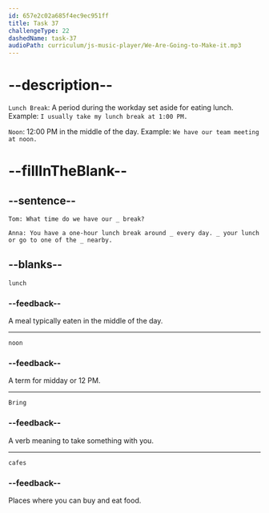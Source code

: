 ```yaml
---
id: 657e2c02a685f4ec9ec951ff
title: Task 37
challengeType: 22
dashedName: task-37
audioPath: curriculum/js-music-player/We-Are-Going-to-Make-it.mp3
---
```


<!-- (audio) Tom: What time do we have our lunch break?

Anna: You have a one-hour lunch break around noon every day. Bring your lunch or go to one of the cafes nearby. The people from the team frequently do this. -->


# --description--

`Lunch Break`: A period during the workday set aside for eating lunch. Example: `I usually take my lunch break at 1:00 PM.`

`Noon`: 12:00 PM in the middle of the day. Example: `We have our team meeting at noon.`


# --fillInTheBlank--

## --sentence--

`Tom: What time do we have our _ break?`

`Anna: You have a one-hour lunch break around _ every day. _ your lunch or go to one of the _ nearby.`


## --blanks--

`lunch`

### --feedback--

A meal typically eaten in the middle of the day.

---

`noon`

### --feedback--

A term for midday or 12 PM.

---

`Bring`

### --feedback--

A verb meaning to take something with you.

---

`cafes`

### --feedback--

Places where you can buy and eat food.

